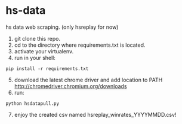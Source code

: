 # hs-data
hs data web scraping. (only hsreplay for now)

1. git clone this repo.
2. cd to the directory where requirements.txt is located.
3. activate your virtualenv. 
4. run in your shell: 
```
pip install -r requirements.txt
```
5. download the latest chrome driver and add location to PATH http://chromedriver.chromium.org/downloads
6. run: 
```
python hsdatapull.py
```
7. enjoy the created csv named hsreplay_winrates_YYYYMMDD.csv!
